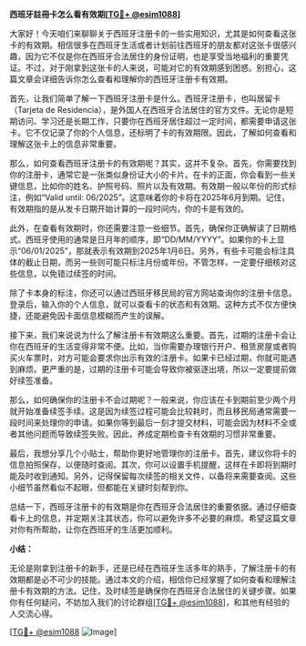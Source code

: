 **西班牙註冊卡怎么看有效期[[TG💪+ @esim1088](https://t.me/s/esim1088)]**

大家好！今天咱们来聊聊关于西班牙注册卡的一些实用知识，尤其是如何查看这张卡的有效期。相信很多在西班牙生活或者计划前往西班牙的朋友都对这张卡很感兴趣，因为它不仅是你在西班牙合法居住的身份证明，也是享受当地福利的重要凭证。不过，对于刚拿到这张卡的人来说，可能对它的有效期感到困惑。别担心，这篇文章会详细告诉你怎么查看和理解你的西班牙注册卡有效期。

首先，让我们简单了解一下西班牙注册卡是什么。西班牙注册卡，也叫居留卡（Tarjeta de Residencia），是外国人在西班牙合法居住的官方文件。无论你是短期访问、学习还是长期工作，只要你在西班牙居住超过一定时间，都需要申请这张卡。它不仅记录了你的个人信息，还标明了卡的有效期限。因此，了解如何查看和理解这张卡上的信息非常重要。

那么，如何查看西班牙注册卡的有效期呢？其实，这并不复杂。首先，你需要找到你的注册卡，通常它是一张类似身份证大小的卡片。在卡的正面，你会看到一些关键信息，比如你的姓名、护照号码、照片以及有效期。有效期一般以年份的形式标注，例如“Valid until: 06/2025”。这意味着你的卡将在2025年6月到期。记住，有效期指的是从发卡日期开始计算的一段时间内，你的卡是有效的。

此外，在查看有效期时，你还需要注意一些细节。首先，确保你正确解读了日期格式。西班牙使用的通常是日月年的顺序，即“DD/MM/YYYY”。如果你的卡上显示“06/01/2025”，那就表示有效期到2025年1月6日。另外，有些卡可能会标注具体的截止日期，而另一些则可能只标注月份或年份。不管怎样，一定要仔细核对这些信息，以免错过续签的时间。

除了卡本身的标注，你还可以通过西班牙移民局的官方网站查询你的注册卡信息。登录后，输入你的个人信息，就可以查看卡的状态和有效期。这种方式不仅方便快捷，还能避免因卡面信息模糊而产生的误解。

接下来，我们来说说为什么了解注册卡有效期这么重要。首先，过期的注册卡会让你在西班牙的生活变得非常不便。比如，当你需要办理银行开户、租赁房屋或者购买火车票时，对方可能会要求你出示有效的注册卡。如果卡已经过期，你就可能遇到麻烦。更严重的是，过期的注册卡可能会导致你被驱逐出境，所以一定要提前做好续签准备。

那么，如何确保你的注册卡不会过期呢？一般来说，你应该在卡到期前至少两个月就开始准备续签手续。这是因为续签过程可能会比较耗时，而且移民局通常需要一段时间来处理你的申请。如果你等到最后一刻才提交材料，可能会因为材料不全或者其他问题而导致续签失败。因此，养成定期检查卡有效期的习惯非常重要。

最后，我想分享几个小贴士，帮助你更好地管理你的注册卡。首先，建议你将卡的信息拍照保存，以便随时查阅。其次，你可以设置手机提醒，这样在卡即将到期时能及时收到通知。另外，记得保留每次续签的相关文件，以备将来需要查阅。这些小细节虽然看似不起眼，但都能在关键时刻帮到你。

总结一下，西班牙注册卡的有效期是你在西班牙合法居住的重要依据。通过仔细查看卡上的信息，并定期关注其状态，你可以避免许多不必要的麻烦。希望这篇文章对你有所帮助，让你在西班牙的生活更加顺利。

**小结：**

无论是刚拿到注册卡的新手，还是已经在西班牙生活多年的熟手，了解注册卡的有效期都是必不可少的技能。通过本文的介绍，相信你已经掌握了如何查看和理解注册卡有效期的方法。记住，及时续签是确保你在西班牙合法居住的关键步骤。如果你有任何疑问，不妨加入我们的讨论群组[[TG💪+ @esim1088](https://t.me/s/esim1088)]，和其他有经验的人交流心得。

[[TG💪+ @esim1088](https://t.me/s/esim1088) ![Image](https://i.postimg.cc/4NQfJmqS/Snipaste-2025-05-13-00-14-12.png)]